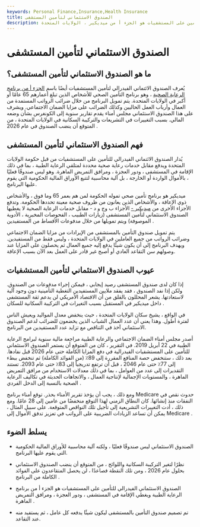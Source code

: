 ```yaml
---
keywords: Personal Finance,Insurance,Health Insurance
title: الصندوق الاستئماني لتأمين المستشفى
description: الصندوق الاستئماني للتأمين على المستشفيات هو الجزء أ من ميديكير ، الولايات المتحدة &amp; # 39 ؛ برنامج التأمين الصحي للأشخاص الذين تبلغ أعمارهم 65 عامًا فأكثر.
---
```


# الصندوق الاستئماني لتأمين المستشفى
## ما هو الصندوق الاستئماني لتأمين المستشفى؟

يُعرف الصندوق الائتماني الفيدرالي لتأمين المستشفيات أيضًا باسم [الجزء أ من برنامج الرعاية الصحية](/medicare-part-hospital-insurance) ، وهو برنامج التأمين الصحي للأشخاص الذين تبلغ أعمارهم 65 عامًا أو أكبر في الولايات المتحدة. يتم تمويل البرنامج من خلال ضرائب الرواتب المستمدة من العمال وأرباب العمل الحاليين وكذلك الضرائب على مزايا الضمان الاجتماعي. ويشرف على هذا الصندوق الاستئماني مجلس أمناء يقدم تقارير سنوية إلى الكونغرس بشأن وضعه المالي. بسبب التغييرات في التشريعات والتركيبة السكانية في الولايات المتحدة ، من المتوقع أن ينضب الصندوق في عام 2026 .

## فهم الصندوق الاستئماني لتأمين المستشفى

يُدار الصندوق الائتماني الفيدرالي للتأمين على المستشفيات من قبل حكومة الولايات المتحدة ويدفع مقابل خدمات رعاية صحية محددة لمتلقي الرعاية الطبية ، بما في ذلك الإقامة في المستشفى ، ودور العجزة ، ومرافق التمريض الماهرة. وهو ليس صندوقًا فعليًا ، بالأموال الواردة أو الخارجة ، بل آلية محاسبية لتتبع الأوراق المالية الحكومية التي يقوم عليها البرنامج.

ميديكير هو برنامج تأمين صحي تموله الحكومة لمن هم بعمر 65 وما فوق ، والأشخاص ذوي الإعاقة ، والأشخاص الذين يعانون من ظروف صحية معينة تحددها الحكومة. وتدفع الأجزاء الأخرى من [ميديكير -](/medicare) الأجزاء ب وج و د - مقابل خدمات الرعاية الصحية لا يغطيها الصندوق الاستئماني لتأمين المستشفى (زيارات الطبيب ، الفحوصات المخبرية ، الأدوية الموصوفة) ويتم تمويلها من خلال مدفوعات الأقساط من المستفيدين .

يتم تمويل صندوق التأمين بالمستشفى من الإيرادات من مزايا الضمان الاجتماعي وضرائب الرواتب من جميع العاملين في الولايات المتحدة ، وليس فقط من المستفيدين. ويهدف البرنامج إلى أن يكون شيئًا يدفع إليه جميع العمال ثم يحصلون على المزايا عند وصولهم سن التقاعد العادي أو أصبح غير قادر على العمل بعد الآن بسبب الإعاقة.

## عيوب الصندوق الاستئماني لتأمين المستشفيات

إذا كان لدى صندوق المستشفى رصيد إيجابي ، فيمكن إجراء مدفوعات من الصندوق. ولكن إذا نفد الصندوق ، فقد يفقد ملايين المستفيدين التغطية التأمينية دون وجود آلية لاستعادتها. يشعر المحللون بالقلق من أن الاقتصاد الأمريكي لن يدعم ثقة المستشفى داخل ميديكير في المستقبل بسبب التغيرات في التركيبة السكانية للسكان .

في الواقع ، يشيخ سكان الولايات المتحدة ، حيث ينخفض معدل المواليد ويعيش الناس لفترة أطول. وهذا يعني أن عدد العمال الشباب الذين يخضعون للضرائب لدعم الصندوق الاستئماني آخذ في التناقص مع تزايد عدد المستفيدين من البرنامج.

أصدر مجلس أمناء الضمان الاجتماعي والرعاية الطبية مراجعة مالية سنوية لبرامج الرعاية الطبية في 22 أبريل 2019. في التقرير ، كان من المتوقع أن يستمر الصندوق الاستئماني للتأمين على المستشفيات الفيدرالية في دفع المزايا الكاملة حتى عام 2026 قبل نفادها. بعد ذلك ، ستنخفض حصة المنافع المقررة إلى 89٪ (من الفوائد الكاملة) ثم تنخفض ببطء إلى 77٪ حتى عام 2046 ، قبل أن ترتفع تدريجياً إلى 83٪ حتى عام 2093. تستند التقديرات إلى عدد من العوامل ، بما في ذلك معدلات الاستخدام من مرافق التمريض الماهرة ، والمستويات الإجمالية لإنتاجية العمال ، والاتجاهات الحديثة في تكاليف الرعاية الصحية بالنسبة إلى الدخل الفردي .

ومع ذلك ، يجب أن يؤخذ تقرير الأمناء بحذر. توقع أمناء برنامج Medicare حدوث نقص في النفقات منذ إنشائها. كان النطاق الزمني لهذا التوقع منخفضًا من عامين إلى 28 عامًا. ومع ذلك ، أدت التغييرات التشريعية إلى تأجيل تلك النواقص المتوقعة. على سبيل المثال ، يمكن أن تساعد الزيادات الضريبية على الرواتب في تعزيز تدفق الأموال إلى Medicare .

## يسلط الضوء

- الصندوق الاستئماني ليس صندوقًا فعليًا ، ولكنه آلية محاسبية للأوراق المالية الحكومية التي يقوم عليها البرنامج.

- نظرًا لتغير التركيبة السكانية واللوائح ، من المتوقع أن ينضب الصندوق الاستئماني بحلول عام 2026 ، ومن تلك النقطة فصاعدًا ، لن يحصل المتقاعدون على الفوائد الكاملة من البرنامج .

- الصندوق الاستئماني الفيدرالي للتأمين على المستشفيات هو الجزء أ من برنامج الرعاية الطبية ويغطي الإقامة في المستشفى ، ودور العجزة ، ومرافق التمريض الماهرة .

- تم تصميم صندوق التأمين بالمستشفى ليكون شيئًا يدفعه كل عامل ، ثم يستفيد منه عند التقاعد.

